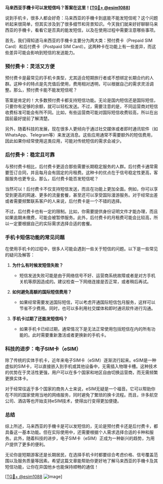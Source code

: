 **马来西亚手機卡可以发短信吗？答案在这里！[[TG💪+ @esim1088](https://t.me/s/esim1088)]**

说到手机卡，很多人都会好奇：马来西亚的手機卡到底能不能发短信呢？这个问题听起来很简单，但其实涉及到了很多细节和背景知识。今天我们就来好好聊聊马来西亚的手機卡，看看它是否真的能发短信，以及在使用过程中需要注意哪些事项。

首先，我们得知道马来西亚的手機卡主要分为两大类：预付费卡（Prepaid SIM Card）和后付费卡（Postpaid SIM Card）。这两种卡在功能上有一些差异，而这些差异可能会影响到短信的发送能力。

### 预付费卡：灵活又方便

预付费卡是最常见的手机卡类型，尤其适合短期旅行者或不想绑定长期合约的人群。这种卡的特点是先充值后使用，费用相对透明，可以根据自己的需求灵活调整。那么，预付费卡能不能发短信呢？

答案是肯定的！大多数预付费卡都支持短信功能。无论是国内短信还是国际短信，只要你有足够的余额，就可以轻松发送。不过，需要注意的是，不同运营商对短信收费标准可能会有所不同。比如，有些运营商可能对国际短信收费较高，所以在出国前最好提前了解清楚。

另外，随着科技的发展，现在很多人更倾向于通过社交媒体或者即时通讯软件（如WhatsApp、Telegram等）来发送消息。这些应用通常不需要额外的短信费用，因此如果你经常使用这类应用，可能对传统短信的需求会减少。

### 后付费卡：稳定且可靠

与预付费卡相比，后付费卡更适合那些需要长期稳定服务的人群。后付费卡通常需要签订合同，并且每月会有固定的月租费。这种卡的优点在于信号稳定性更高，客服服务也更专业。那么，后付费卡能否发短信呢？

当然可以！后付费卡不仅支持短信发送，而且在功能上更加全面。例如，你可以享受到更高的网速、更多的流量套餐，甚至还可以享受国际漫游服务。对于经常出差或者需要频繁联系客户的人来说，后付费卡是一个不错的选择。

不过，后付费卡也有一定的限制。比如，你需要提供身份证明文件才能办理，而且如果逾期未缴费，可能会被暂停服务。此外，后付费卡的月租费可能会比较高，所以一定要根据自己的实际需求选择合适的套餐。

### 手机卡短信功能的常见问题

在使用手机卡的过程中，很多人可能会遇到一些关于短信的问题。以下是一些常见的疑问及解答：

1. **为什么有时候发短信失败？**
   - 短信发送失败可能是由于网络信号不好、运营商系统故障或者是对方手机关机等原因造成的。建议检查一下网络连接是否正常，或者稍后再试。

2. **如何避免高额的国际短信费用？**
   - 如果经常需要发送国际短信，可以考虑开通国际短信包月服务，这样可以节省不少费用。同时，也可以多利用社交媒体和即时通讯软件进行沟通。

3. **手机卡过期了还能发短信吗？**
   - 如果手机卡已经过期，通常情况下是无法正常使用包括短信在内的所有功能的。此时需要重新激活或者更换新的手机卡。

### 科技的进步：电子SIM卡（eSIM）

除了传统的实体手机卡，近年来电子SIM卡（eSIM）逐渐流行起来。eSIM是一种虚拟的SIM卡，可以直接嵌入到手机或其他设备中，无需插入物理卡槽。这种技术的优势在于灵活性更强，用户可以在多个国家和地区自由切换运营商，而无需频繁更换实体卡。

对于经常往返于多个国家的商务人士来说，eSIM无疑是一个福音。它可以帮助你在不同的国家使用当地的网络服务，同时避免了繁琐的换卡流程。而且，许多航空公司、酒店等也开始支持eSIM技术，使得出行变得更加便捷。

### 总结

综上所述，马来西亚的手機卡是可以发短信的，无论是预付费卡还是后付费卡，都具备这一基本功能。但在实际使用中，还需要根据个人需求选择合适的卡种和服务。此外，随着科技的进步，电子SIM卡（eSIM）正成为一种新兴的趋势，为用户提供了更多的便利。

无论你是短期游客还是长期居民，在选择手机卡时都要综合考虑价格、信号覆盖范围以及服务质量等因素。希望这篇文章能帮助你更好地了解马来西亚的手機卡及其短信功能，让你在异国他乡也能保持顺畅的通信！

[[TG💪+ @esim1088](https://t.me/s/esim1088) ![Image](https://i.postimg.cc/4NQfJmqS/Snipaste-2025-05-13-00-14-12.png)]